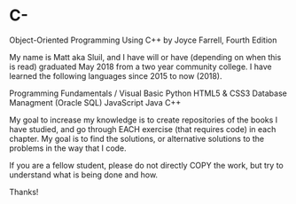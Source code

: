 # C-
Object-Oriented Programming Using C++ by Joyce Farrell, Fourth Edition

My name is Matt aka Sluil, and I have will or have (depending on when this is read) graduated May 2018 from a two year community college. I have learned the following languages since 2015 to now (2018).

Programming Fundamentals / Visual Basic
Python
HTML5 & CSS3
Database Managment (Oracle SQL)
JavaScript
Java
C++

My goal to increase my knowledge is to create repositories of the books I have studied, and go through EACH exercise (that requires code) in each chapter. My goal is to find the solutions, or alternative solutions to the problems in the way that I code.

If you are a fellow student, please do not directly COPY the work, but try to understand what is being done and how.

Thanks!
